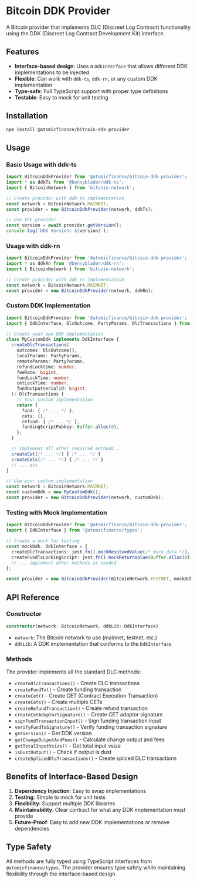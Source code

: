 # Bitcoin DDK Provider

A Bitcoin provider that implements DLC (Discreet Log Contract) functionality using the DDK (Discreet Log Contract Development Kit) interface.

## Features

- **Interface-based design**: Uses a `DdkInterface` that allows different DDK implementations to be injected
- **Flexible**: Can work with `ddk-ts`, `ddk-rn`, or any custom DDK implementation
- **Type-safe**: Full TypeScript support with proper type definitions
- **Testable**: Easy to mock for unit testing

## Installation

```bash
npm install @atomicfinance/bitcoin-ddk-provider
```

## Usage

### Basic Usage with ddk-ts

```typescript
import BitcoinDdkProvider from '@atomicfinance/bitcoin-ddk-provider';
import * as ddkTs from '@bennyblader/ddk-ts';
import { BitcoinNetwork } from 'bitcoin-network';

// Create provider with ddk-ts implementation
const network = BitcoinNetwork.MAINNET;
const provider = new BitcoinDdkProvider(network, ddkTs);

// Use the provider
const version = await provider.getVersion();
console.log(`DDK Version: ${version}`);
```

### Usage with ddk-rn

```typescript
import BitcoinDdkProvider from '@atomicfinance/bitcoin-ddk-provider';
import * as ddkRn from '@bennyblader/ddk-rn';
import { BitcoinNetwork } from 'bitcoin-network';

// Create provider with ddk-rn implementation
const network = BitcoinNetwork.MAINNET;
const provider = new BitcoinDdkProvider(network, ddkRn);
```

### Custom DDK Implementation

```typescript
import BitcoinDdkProvider from '@atomicfinance/bitcoin-ddk-provider';
import { DdkInterface, DlcOutcome, PartyParams, DlcTransactions } from '@atomicfinance/types';

// Create your own DDK implementation
class MyCustomDdk implements DdkInterface {
  createDlcTransactions(
    outcomes: DlcOutcome[],
    localParams: PartyParams,
    remoteParams: PartyParams,
    refundLocktime: number,
    feeRate: bigint,
    fundLockTime: number,
    cetLockTime: number,
    fundOutputSerialId: bigint,
  ): DlcTransactions {
    // Your custom implementation
    return {
      fund: { /* ... */ },
      cets: [],
      refund: { /* ... */ },
      fundingScriptPubkey: Buffer.alloc(0),
    };
  }

  // Implement all other required methods...
  createCet(/* ... */) { /* ... */ }
  createCets(/* ... */) { /* ... */ }
  // ... etc
}

// Use your custom implementation
const network = BitcoinNetwork.MAINNET;
const customDdk = new MyCustomDdk();
const provider = new BitcoinDdkProvider(network, customDdk);
```

### Testing with Mock Implementation

```typescript
import BitcoinDdkProvider from '@atomicfinance/bitcoin-ddk-provider';
import { DdkInterface } from '@atomicfinance/types';

// Create a mock for testing
const mockDdk: DdkInterface = {
  createDlcTransactions: jest.fn().mockResolvedValue(/* mock data */),
  createFundTxLockingScript: jest.fn().mockReturnValue(Buffer.alloc(0)),
  // ... implement other methods as needed
};

const provider = new BitcoinDdkProvider(BitcoinNetwork.TESTNET, mockDdk);
```

## API Reference

### Constructor

```typescript
constructor(network: BitcoinNetwork, ddkLib: DdkInterface)
```

- `network`: The Bitcoin network to use (mainnet, testnet, etc.)
- `ddkLib`: A DDK implementation that conforms to the `DdkInterface`

### Methods

The provider implements all the standard DLC methods:

- `createDlcTransactions()` - Create DLC transactions
- `createFundTx()` - Create funding transaction
- `createCet()` - Create CET (Contract Execution Transaction)
- `createCets()` - Create multiple CETs
- `createRefundTransaction()` - Create refund transaction
- `createCetAdaptorSignature()` - Create CET adaptor signature
- `signFundTransactionInput()` - Sign funding transaction input
- `verifyFundTxSignature()` - Verify funding transaction signature
- `getVersion()` - Get DDK version
- `getChangeOutputAndFees()` - Calculate change output and fees
- `getTotalInputVsize()` - Get total input vsize
- `isDustOutput()` - Check if output is dust
- `createSplicedDlcTransactions()` - Create spliced DLC transactions

## Benefits of Interface-Based Design

1. **Dependency Injection**: Easy to swap implementations
2. **Testing**: Simple to mock for unit tests
3. **Flexibility**: Support multiple DDK libraries
4. **Maintainability**: Clear contract for what any DDK implementation must provide
5. **Future-Proof**: Easy to add new DDK implementations or remove dependencies

## Type Safety

All methods are fully typed using TypeScript interfaces from `@atomicfinance/types`. The provider ensures type safety while maintaining flexibility through the interface-based design.
